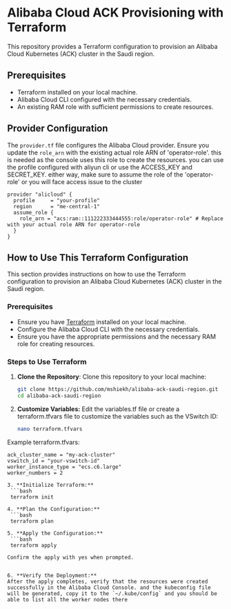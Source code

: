 # Alibaba Cloud ACK Provisioning with Terraform

This repository provides a Terraform configuration to provision an Alibaba Cloud Kubernetes (ACK) cluster in the Saudi region. 

## Prerequisites

- Terraform installed on your local machine.
- Alibaba Cloud CLI configured with the necessary credentials.
- An existing RAM role with sufficient permissions to create resources.

## Provider Configuration

The `provider.tf` file configures the Alibaba Cloud provider. Ensure you update the `role_arn` with the existing actual role ARN of 'operator-role'. this is needed as the console uses this role to create the resources. you can use the profile configured with aliyun cli or use the ACCESS_KEY and SECRET_KEY. either way, make sure to assume the role of the 'operator-role' or you will face access issue to the cluster

```hcl
provider "alicloud" {
  profile     = "your-profile"
  region      = "me-central-1"
  assume_role {
    role_arn = "acs:ram::111222333444555:role/operator-role" # Replace with your actual role ARN for operator-role
  }
}
```
## How to Use This Terraform Configuration

This section provides instructions on how to use the Terraform configuration to provision an Alibaba Cloud Kubernetes (ACK) cluster in the Saudi region.

### Prerequisites

- Ensure you have [Terraform](https://www.terraform.io/downloads.html) installed on your local machine.
- Configure the Alibaba Cloud CLI with the necessary credentials.
- Ensure you have the appropriate permissions and the necessary RAM role for creating resources.

### Steps to Use Terraform

1. **Clone the Repository**:
   Clone this repository to your local machine:
   ```bash
   git clone https://github.com/mshiekh/alibaba-ack-saudi-region.git
   cd alibaba-ack-saudi-region
2. **Customize Variables:**
   Edit the variables.tf file or create a terraform.tfvars file to customize the variables such as the VSwitch ID:
   ```bash
   nano terraform.tfvars

Example terraform.tfvars:

  ```hcl
  ack_cluster_name = "my-ack-cluster"
  vswitch_id = "your-vswitch-id"
  worker_instance_type = "ecs.c6.large"
  worker_numbers = 2

3. **Initialize Terraform:**
   ```bash
   terraform init

4. **Plan the Configuration:**
   ```bash
   terraform plan

5. **Apply the Configuration:**
   ```bash
   terraform apply

Confirm the apply with yes when prompted.


6. **Verify the Deployment:**
  After the apply completes, verify that the resources were created successfully in the Alibaba Cloud Console. and the kubeconfig file will be generated, copy it to the `~/.kube/config` and you should be able to list all the worker nodes there
